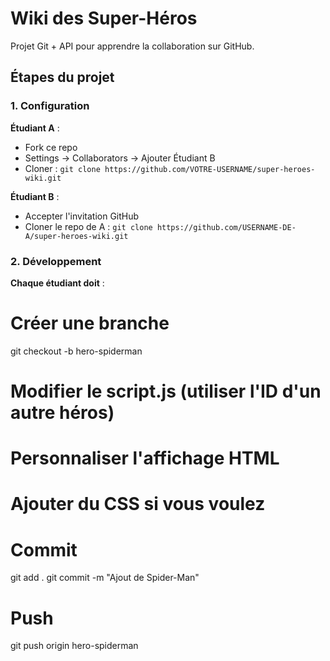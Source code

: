# Wiki des Super-Héros

Projet Git + API pour apprendre la collaboration sur GitHub.

## Étapes du projet

### 1. Configuration

**Étudiant A** :
- Fork ce repo
- Settings → Collaborators → Ajouter Étudiant B
- Cloner : `git clone https://github.com/VOTRE-USERNAME/super-heroes-wiki.git`

**Étudiant B** :
- Accepter l'invitation GitHub
- Cloner le repo de A : `git clone https://github.com/USERNAME-DE-A/super-heroes-wiki.git`

### 2. Développement

**Chaque étudiant doit** :
# Créer une branche
git checkout -b hero-spiderman

# Modifier le script.js (utiliser l'ID d'un autre héros)
# Personnaliser l'affichage HTML
# Ajouter du CSS si vous voulez

# Commit
git add .
git commit -m "Ajout de Spider-Man"

# Push
git push origin hero-spiderman